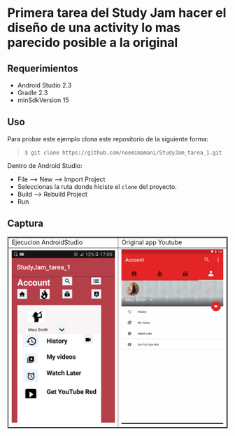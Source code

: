﻿# Primera tarea del Study Jam hacer el diseño de una activity lo mas parecido posible a la original



## Requerimientos

  * Android Studio 2.3
  * Gradle 2.3
  * minSdkVersion 15

## Uso

Para probar este ejemplo clona este repositorio de la siguiente forma:
>
>     $ git clone https://github.com/noemimamani/StudyJam_tarea_1.git

Dentro de Android Studio:

* File --> New --> Import Project
* Seleccionas la ruta donde hiciste el `clone` del proyecto.
* Build --> Rebuild Project
* Run

## Captura


<div align="center">
    <center>
        <table border="2">
            <tr>
                <td>Ejecucion AndroidStudio</td>
                <td>Original app Youtube</td>
            </tr>
            <tr>
                <td><img src="/img/captura.png" width="250"></td>
                <td><img src="/img/original.png" width="250"></td>
            </tr>
        </table>
    </center>
</div>
<br><br>


